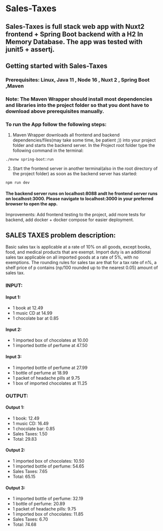 
# Sales-Taxes
## Sales-Taxes is full stack web app with Nuxt2 frontend + Spring Boot backend with a H2 In Memory Database. The app was tested with junit5 + assertj. 

## Getting started with Sales-Taxes

### Prerequisites: Linux, Java 11 , Node 16 , Nuxt 2 , Spring Boot ,Maven
### Note: The Maven Wrapper should install most dependencies and libraries into the project folder so that you dont have to download above prerequisites manually.

### To run the App follow the following steps:

1. Maven Wrapper downloads all frontend and backend dependencies/files(may take some time, be patient ;)) into your project folder and starts the backend server. In the Project root folder type the following command in the terminal:
```
./mvnw spring-boot:run 

```
2. Start the frontend server in another terminal(also in the root directory of the project folder) as soon as the backend server has started:
 ```
npm run dev

```

#### The backend server runs on localhost:8088 andt he frontend server runs on localhost:3000. Please navigate to localhost:3000 in your preferred browser to open the app.

Improvements: Add frontend testing to the project, add more tests for backend, add docker + docker compose for easier deployment.

## SALES TAXES problem description:
Basic sales tax is applicable at a rate of 10% on all goods, except books, food, and medical
products that are exempt. Import duty is an additional sales tax
applicable on all imported goods at a rate of 5%, with no exemptions.
The rounding rules for sales tax are that for a tax
rate of n%, a shelf price of p contains (np/100 rounded up to the nearest 0.05) amount of
sales tax.

### INPUT:
#### Input 1:
- 1 book at 12.49
- 1 music CD at 14.99
- 1 chocolate bar at 0.85
#### Input 2:
- 1 imported box of chocolates at 10.00
- 1 imported bottle of perfume at 47.50
#### Input 3:
- 1 imported bottle of perfume at 27.99
- 1 bottle of perfume at 18.99
- 1 packet of headache pills at 9.75
- 1 box of imported chocolates at 11.25

### OUTPUT:
#### Output 1:
- 1 book: 12.49
- 1 music CD: 16.49
- 1 chocolate bar: 0.85
- Sales Taxes: 1.50
- Total: 29.83
#### Output 2:
- 1 imported box of chocolates: 10.50
- 1 imported bottle of perfume: 54.65
- Sales Taxes: 7.65
- Total: 65.15
#### Output 3:
- 1 imported bottle of perfume: 32.19
- 1 bottle of perfume: 20.89
- 1 packet of headache pills: 9.75
- 1 imported box of chocolates: 11.85
- Sales Taxes: 6.70
- Total: 74.68



